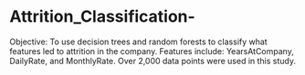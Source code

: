 # Attrition_Classification-
Objective: To use decision trees and random forests to classify what features led to attrition in the company.
Features include: YearsAtCompany, DailyRate, and MonthlyRate.
Over 2,000 data points were used in this study. 
